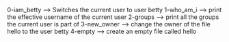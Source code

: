 0-iam_betty --> Switches the current user to user betty
1-who_am_i --> print the effective username of the current user
2-groups --> print all the groups the current user is part of
3-new_owner --> change the owner of the file hello to the user betty
4-empty --> create an empty file called hello

